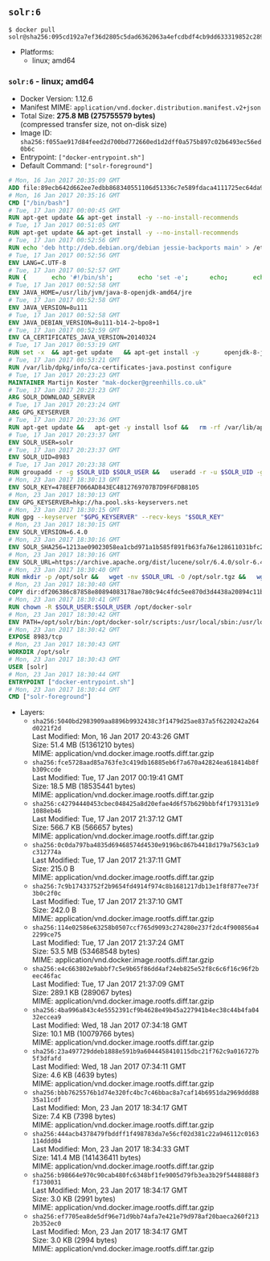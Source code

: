 ## `solr:6`

```console
$ docker pull solr@sha256:095cd192a7ef36d2805c5dad6362063a4efcdbdf4cb9dd633319852c289c1fb6
```

-	Platforms:
	-	linux; amd64

### `solr:6` - linux; amd64

-	Docker Version: 1.12.6
-	Manifest MIME: `application/vnd.docker.distribution.manifest.v2+json`
-	Total Size: **275.8 MB (275755579 bytes)**  
	(compressed transfer size, not on-disk size)
-	Image ID: `sha256:f055ae917d84feed2d700bd772660ed1d2dff0a575b897c02b6493ec56ed0b6c`
-	Entrypoint: `["docker-entrypoint.sh"]`
-	Default Command: `["solr-foreground"]`

```dockerfile
# Mon, 16 Jan 2017 20:35:09 GMT
ADD file:89ecb642d662ee7edbb868340551106d51336c7e589fdaca4111725ec64da957 in / 
# Mon, 16 Jan 2017 20:35:16 GMT
CMD ["/bin/bash"]
# Tue, 17 Jan 2017 00:00:45 GMT
RUN apt-get update && apt-get install -y --no-install-recommends 		ca-certificates 		curl 		wget 	&& rm -rf /var/lib/apt/lists/*
# Tue, 17 Jan 2017 00:51:05 GMT
RUN apt-get update && apt-get install -y --no-install-recommends 		bzip2 		unzip 		xz-utils 	&& rm -rf /var/lib/apt/lists/*
# Tue, 17 Jan 2017 00:52:56 GMT
RUN echo 'deb http://deb.debian.org/debian jessie-backports main' > /etc/apt/sources.list.d/jessie-backports.list
# Tue, 17 Jan 2017 00:52:56 GMT
ENV LANG=C.UTF-8
# Tue, 17 Jan 2017 00:52:57 GMT
RUN { 		echo '#!/bin/sh'; 		echo 'set -e'; 		echo; 		echo 'dirname "$(dirname "$(readlink -f "$(which javac || which java)")")"'; 	} > /usr/local/bin/docker-java-home 	&& chmod +x /usr/local/bin/docker-java-home
# Tue, 17 Jan 2017 00:52:58 GMT
ENV JAVA_HOME=/usr/lib/jvm/java-8-openjdk-amd64/jre
# Tue, 17 Jan 2017 00:52:58 GMT
ENV JAVA_VERSION=8u111
# Tue, 17 Jan 2017 00:52:58 GMT
ENV JAVA_DEBIAN_VERSION=8u111-b14-2~bpo8+1
# Tue, 17 Jan 2017 00:52:59 GMT
ENV CA_CERTIFICATES_JAVA_VERSION=20140324
# Tue, 17 Jan 2017 00:53:19 GMT
RUN set -x 	&& apt-get update 	&& apt-get install -y 		openjdk-8-jre-headless="$JAVA_DEBIAN_VERSION" 		ca-certificates-java="$CA_CERTIFICATES_JAVA_VERSION" 	&& rm -rf /var/lib/apt/lists/* 	&& [ "$JAVA_HOME" = "$(docker-java-home)" ]
# Tue, 17 Jan 2017 00:53:21 GMT
RUN /var/lib/dpkg/info/ca-certificates-java.postinst configure
# Tue, 17 Jan 2017 20:23:23 GMT
MAINTAINER Martijn Koster "mak-docker@greenhills.co.uk"
# Tue, 17 Jan 2017 20:23:23 GMT
ARG SOLR_DOWNLOAD_SERVER
# Tue, 17 Jan 2017 20:23:24 GMT
ARG GPG_KEYSERVER
# Tue, 17 Jan 2017 20:23:36 GMT
RUN apt-get update &&   apt-get -y install lsof &&   rm -rf /var/lib/apt/lists/*
# Tue, 17 Jan 2017 20:23:37 GMT
ENV SOLR_USER=solr
# Tue, 17 Jan 2017 20:23:37 GMT
ENV SOLR_UID=8983
# Tue, 17 Jan 2017 20:23:38 GMT
RUN groupadd -r -g $SOLR_UID $SOLR_USER &&   useradd -r -u $SOLR_UID -g $SOLR_USER $SOLR_USER
# Mon, 23 Jan 2017 18:30:13 GMT
ENV SOLR_KEY=478EEF7066AD843EC4812769707B7D9F6FDB8105
# Mon, 23 Jan 2017 18:30:13 GMT
ENV GPG_KEYSERVER=hkp://ha.pool.sks-keyservers.net
# Mon, 23 Jan 2017 18:30:15 GMT
RUN gpg --keyserver "$GPG_KEYSERVER" --recv-keys "$SOLR_KEY"
# Mon, 23 Jan 2017 18:30:15 GMT
ENV SOLR_VERSION=6.4.0
# Mon, 23 Jan 2017 18:30:16 GMT
ENV SOLR_SHA256=1213ae09023058ea1cbd971a1b585f891fb63fa76e128611031bfc28c749b502
# Mon, 23 Jan 2017 18:30:16 GMT
ENV SOLR_URL=https://archive.apache.org/dist/lucene/solr/6.4.0/solr-6.4.0.tgz
# Mon, 23 Jan 2017 18:30:40 GMT
RUN mkdir -p /opt/solr &&   wget -nv $SOLR_URL -O /opt/solr.tgz &&   wget -nv $SOLR_URL.asc -O /opt/solr.tgz.asc &&   echo "$SOLR_SHA256 */opt/solr.tgz" | sha256sum -c - &&   (>&2 ls -l /opt/solr.tgz /opt/solr.tgz.asc) &&   gpg --batch --verify /opt/solr.tgz.asc /opt/solr.tgz &&   tar -C /opt/solr --extract --file /opt/solr.tgz --strip-components=1 &&   rm /opt/solr.tgz* &&   rm -Rf /opt/solr/docs/ &&   mkdir -p /opt/solr/server/solr/lib /opt/solr/server/solr/mycores &&   sed -i -e 's/#SOLR_PORT=8983/SOLR_PORT=8983/' /opt/solr/bin/solr.in.sh &&   sed -i -e '/-Dsolr.clustering.enabled=true/ a SOLR_OPTS="$SOLR_OPTS -Dsun.net.inetaddr.ttl=60 -Dsun.net.inetaddr.negative.ttl=60"' /opt/solr/bin/solr.in.sh &&   chown -R $SOLR_USER:$SOLR_USER /opt/solr &&   mkdir /docker-entrypoint-initdb.d /opt/docker-solr/
# Mon, 23 Jan 2017 18:30:40 GMT
COPY dir:df206386c87858e80894083178ae780c94c4fdc5ee870d3d4438a20894c11b93 in /opt/docker-solr/scripts 
# Mon, 23 Jan 2017 18:30:41 GMT
RUN chown -R $SOLR_USER:$SOLR_USER /opt/docker-solr
# Mon, 23 Jan 2017 18:30:42 GMT
ENV PATH=/opt/solr/bin:/opt/docker-solr/scripts:/usr/local/sbin:/usr/local/bin:/usr/sbin:/usr/bin:/sbin:/bin
# Mon, 23 Jan 2017 18:30:42 GMT
EXPOSE 8983/tcp
# Mon, 23 Jan 2017 18:30:43 GMT
WORKDIR /opt/solr
# Mon, 23 Jan 2017 18:30:43 GMT
USER [solr]
# Mon, 23 Jan 2017 18:30:44 GMT
ENTRYPOINT ["docker-entrypoint.sh"]
# Mon, 23 Jan 2017 18:30:44 GMT
CMD ["solr-foreground"]
```

-	Layers:
	-	`sha256:5040bd2983909aa8896b9932438c3f1479d25ae837a5f6220242a264d0221f2d`  
		Last Modified: Mon, 16 Jan 2017 20:43:26 GMT  
		Size: 51.4 MB (51361210 bytes)  
		MIME: application/vnd.docker.image.rootfs.diff.tar.gzip
	-	`sha256:fce5728aad85a763fe3c419db16885eb6f7a670a42824ea618414b8fb309ccde`  
		Last Modified: Tue, 17 Jan 2017 00:19:41 GMT  
		Size: 18.5 MB (18535441 bytes)  
		MIME: application/vnd.docker.image.rootfs.diff.tar.gzip
	-	`sha256:c42794440453cbec048425a8d20efae4d6f57b629bbbf4f1793131e91088eb46`  
		Last Modified: Tue, 17 Jan 2017 21:37:12 GMT  
		Size: 566.7 KB (566657 bytes)  
		MIME: application/vnd.docker.image.rootfs.diff.tar.gzip
	-	`sha256:0c0da797ba4835d69468574d4530e9196bc867b4418d179a7563c1a9c312774a`  
		Last Modified: Tue, 17 Jan 2017 21:37:11 GMT  
		Size: 215.0 B  
		MIME: application/vnd.docker.image.rootfs.diff.tar.gzip
	-	`sha256:7c9b17433752f2b9654fd4914f974c8b1681217db13e1f8f877ee73f3b0c2f0c`  
		Last Modified: Tue, 17 Jan 2017 21:37:10 GMT  
		Size: 242.0 B  
		MIME: application/vnd.docker.image.rootfs.diff.tar.gzip
	-	`sha256:114e02586e63258b0507ccf765d9093c274280e237f2dc4f900856a42299ce75`  
		Last Modified: Tue, 17 Jan 2017 21:37:24 GMT  
		Size: 53.5 MB (53468548 bytes)  
		MIME: application/vnd.docker.image.rootfs.diff.tar.gzip
	-	`sha256:e4c663802e9abbf7c5e9b65f86dd4af24eb825e52f8c6c6f16c96f2beec46fac`  
		Last Modified: Tue, 17 Jan 2017 21:37:09 GMT  
		Size: 289.1 KB (289067 bytes)  
		MIME: application/vnd.docker.image.rootfs.diff.tar.gzip
	-	`sha256:4ba996a843c4e5552391cf9b4628e49b45a227941b4ec38c44b4fa0432eccea9`  
		Last Modified: Wed, 18 Jan 2017 07:34:18 GMT  
		Size: 10.1 MB (10079766 bytes)  
		MIME: application/vnd.docker.image.rootfs.diff.tar.gzip
	-	`sha256:23a497729ddeb1888e591b9a6044458410115dbc21f762c9a016727b5f3dfafd`  
		Last Modified: Wed, 18 Jan 2017 07:34:11 GMT  
		Size: 4.6 KB (4639 bytes)  
		MIME: application/vnd.docker.image.rootfs.diff.tar.gzip
	-	`sha256:bbb7625576b1d74e320fc4bc7c46bbac8a7caf14b6951da2969ddd8835a11cdf`  
		Last Modified: Mon, 23 Jan 2017 18:34:17 GMT  
		Size: 7.4 KB (7398 bytes)  
		MIME: application/vnd.docker.image.rootfs.diff.tar.gzip
	-	`sha256:444acb4378479fbddff1f498783da7e56cf02d381c22a946112c0163114ddd04`  
		Last Modified: Mon, 23 Jan 2017 18:34:33 GMT  
		Size: 141.4 MB (141436411 bytes)  
		MIME: application/vnd.docker.image.rootfs.diff.tar.gzip
	-	`sha256:b98664e970c90cab480fc6348bf1fe9005d79fb3ea3b29f5448888f3f1730031`  
		Last Modified: Mon, 23 Jan 2017 18:34:17 GMT  
		Size: 3.0 KB (2991 bytes)  
		MIME: application/vnd.docker.image.rootfs.diff.tar.gzip
	-	`sha256:ef7705ea8de5df96e71d9bb74afa7e421e79d978af20baeca260f2132b352ec0`  
		Last Modified: Mon, 23 Jan 2017 18:34:17 GMT  
		Size: 3.0 KB (2994 bytes)  
		MIME: application/vnd.docker.image.rootfs.diff.tar.gzip
